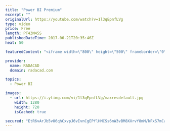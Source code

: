 ```yaml
---
title: "Power BI Premium"
excerpt: ""
originalUrl: https://youtube.com/watch?v=1l3qEpnfLVg
type: video
price: Free
length: PT43M45S
publishedDateTime: 2017-06-21T20:35:46Z
heat: 50

featuredContent: "<iframe width=\"800\" height=\"500\" frameborder=\"0\" src=\"https://www.youtube.com/embed/1l3qEpnfLVg\" allow=\"accelerometer; autoplay; encrypted-media; gyroscope; picture-in-picture\" allowfullscreen></iframe>"

provider:
  name: RADACAD
  domain: radacad.com

topics:
  - Power BI

images:
  - url: https://i.ytimg.com/vi/1l3qEpnfLVg/maxresdefault.jpg
    width: 1280
    height: 720
    isCached: true

secured: "EtR6vArJb5vO6qhCxvpJ6vIvnCgEPflHMCSs6mW3vBM8XXrvY8mM/kFxS7mCae6wuF+DcpEgMYluEGyGFCe9OmexRxhYAgo0kMkBqdR5Scl01G8qIo+fa1l560Kk+GLIh5DcsgzWJ9EjyKZL0goXRnFOpFalFj+5AxCrCfpOumbcAn2NERqqv5QdrSpfCW4xJ+yruEHkuS1bxOYIUNRO9qZ1sjL6O4wDhr1KPFfkEaUKEVUnr0WkyibXhld8mhEbDkwZY0oE9EouqZz4c70Vs/uZ6XFM9v5L396/fu3YejuhRcO1Gu9s574ibr4SxQcvVNOJHQ+RC7vdbVzyPGKBKGvsjFCpNwBWuuDzcxen1sbEQ447jrwaccpOXt+aS3UULtjP8nXREz26oVDIroxoviqViQcQegYKVgUzC94vu0E=;tHqjFEjIkXuxEPlLoeKpgQ=="
---
```


